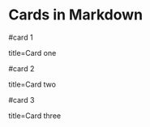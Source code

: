 # Cards in Markdown



#card 1

title=Card one


#card 2

title=Card two


#card 3

title=Card three

